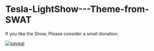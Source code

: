 # Tesla-LightShow---Theme-from-SWAT















If you like the Show, Please consider a small donation:

[![paypal](https://www.paypalobjects.com/en_US/i/btn/btn_donateCC_LG.gif)](https://www.paypal.com/donate?business=QSTC967LRMQZ4&no_recurring=0&item_name=Thank+you+and+Have+a+GREAT+day%21&currency_code=USD)
